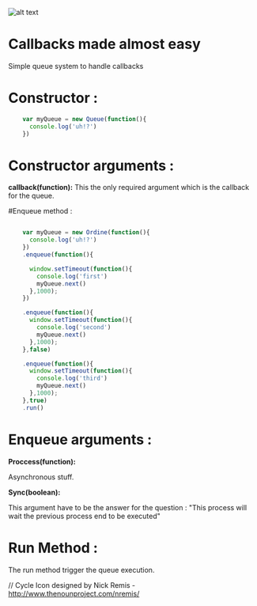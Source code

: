 
![alt text](http://i.imgur.com/2grQz3L.png "Ordine")

Callbacks made almost easy
======
Simple queue system to handle callbacks


Constructor :
======

```javascript
    var myQueue = new Queue(function(){
      console.log('uh!?')
    })
```


# Constructor arguments :
  __callback(function):__
This the only required argument which is the callback for the queue.


#Enqueue method :

```javascript

    var myQueue = new Ordine(function(){
      console.log('uh!?')
    })
    .enqueue(function(){

      window.setTimeout(function(){
        console.log('first')
        myQueue.next()
      },1000);
    })

    .enqueue(function(){
      window.setTimeout(function(){
        console.log('second')
        myQueue.next()
      },1000);
    },false)

    .enqueue(function(){
      window.setTimeout(function(){
        console.log('third')
        myQueue.next()
      },1000);
    },true)
    .run()

```

# Enqueue arguments :

  __Proccess(function):__

Asynchronous stuff.

  __Sync(boolean):__

This argument have to be the answer for the question : "This process will wait the previous process end to be executed"


# Run Method :

The run method trigger the queue execution.


// Cycle Icon designed by Nick Remis - http://www.thenounproject.com/nremis/

